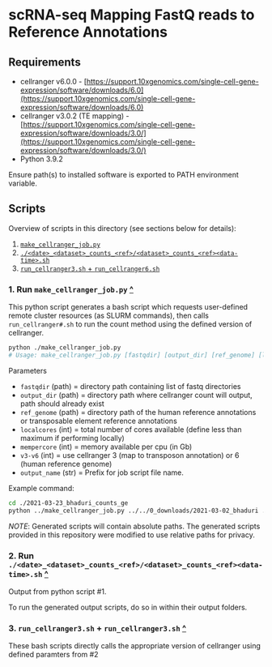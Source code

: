 # scRNA-seq Mapping FastQ reads to Reference Annotations

## Requirements

- cellranger v6.0.0 - [https://support.10xgenomics.com/single-cell-gene-expression/software/downloads/6.0](https://support.10xgenomics.com/single-cell-gene-expression/software/downloads/6.0)
- cellranger v3.0.2 (TE mapping) - [https://support.10xgenomics.com/single-cell-gene-expression/software/downloads/3.0/](https://support.10xgenomics.com/single-cell-gene-expression/software/downloads/3.0/)
- Python 3.9.2 

Ensure path(s) to installed software is exported to PATH environment variable.

## Scripts

Overview of scripts in this directory (see sections below for details):

1. [`make_cellranger_job.py`](#1-run-make_cellranger_jobpy-)
2. [`./<date>_<dataset>_counts_<ref>/<dataset>_counts_<ref><data-time>.sh`](#2-run-date_dataset_counts_refdataset_counts_refdata-timesh-)
3. [`run_cellranger3.sh` + `run_cellranger6.sh`](#3-run_cellranger3sh--run_cellranger3sh)

### 1. Run `make_cellranger_job.py` [^](#scripts)

This python script generates a bash script which requests user-defined remote cluster resources (as SLURM commands), then calls  `run_cellranger#.sh` to run the count method using the defined version of cellranger. 

```bash
python ./make_cellranger_job.py 
# Usage: make_cellranger_job.py [fastqdir] [output_dir] [ref_genome] [localcores] [mempercore] [v3-v6] [output_name] 
```

Parameters
- `fastqdir` (path) = directory path containing list of fastq directories 
- `output_dir` (path) = directory path where cellranger count will output, path should already exist
- `ref_genome` (path) = directory path of the human reference annotations or transposable element reference annotations
- `localcores` (int) = total number of cores available (define less than maximum if performing locally)
- `mempercore` (int) = memory available per cpu (in Gb)
- `v3-v6` (int) = use cellranger 3 (map to transposon annotation) or 6 (human reference genome)
- `output_name` (str) = Prefix for job script file name. 

Example command:

```bash
cd ./2021-03-23_bhaduri_counts_ge
python ../make_cellranger_job.py ../../0_downloads/2021-03-02_bhaduri ./ ../../0_downloads/hg38-refdata/refdata-gex-GRCh38-2020-A 8 15 6 bhaduri_counts_ge
```

*NOTE*: Generated scripts will contain absolute paths. The generated scripts provided in this repository were modified to use relative paths for privacy. 



### 2. Run `./<date>_<dataset>_counts_<ref>/<dataset>_counts_<ref><data-time>.sh` [^](#scripts)

Output from python script #1. 

To run the generated output scripts, do so in within their output folders.

### 3. `run_cellranger3.sh` + `run_cellranger3.sh` [^](#scripts)

These bash scripts directly calls the appropriate version of cellranger using defined paramters from #2
